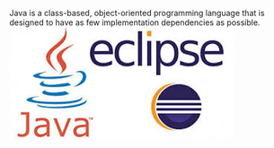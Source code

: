 Java is a class-based, object-oriented programming language that is designed to have as few implementation dependencies as possible.
![Java](eclipse-java.jpeg)
